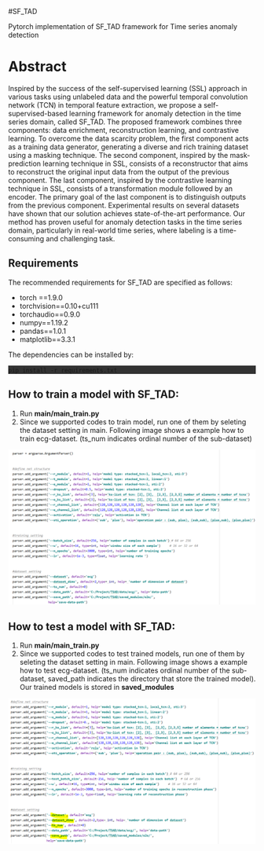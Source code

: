 #SF_TAD

Pytorch implementation of SF_TAD framework for Time series anomaly detection

# Abstract

Inspired by the success of the self-supervised learning (SSL) approach in various tasks using unlabeled data and the powerful temporal convolution network (TCN) in temporal feature extraction, we propose a self-supervised-based learning framework for anomaly detection in the time series domain, called SF_TAD. The proposed framework combines three components: data enrichment, reconstruction learning, and contrastive learning. To overcome the data scarcity problem, the first component acts as a training data generator, generating a diverse and rich training dataset using a masking technique. The second component, inspired by the mask-prediction learning technique in SSL, consists of a reconstructor that aims to reconstruct the original input data from the output of the previous component. The last component, inspired by the contrastive learning technique in SSL, consists of a transformation module followed by an encoder. The primary goal of the last component is to distinguish outputs from the previous component. Experimental results on several datasets have shown that our solution achieves state-of-the-art performance. Our method has proven useful for anomaly detection tasks in the time series domain, particularly in real-world time series, where labeling is a time-consuming and challenging task.

## Requirements
The recommended requirements for SF_TAD are specified as follows:
- torch ==1.9.0
- torchvision==0.10+cu111
- torchaudio==0.9.0
- numpy==1.19.2
- pandas==1.0.1
- matplotlib==3.3.1

The dependencies can be installed by:

<div style="background-color: rgb(50, 50, 50);">
  
`` pip install -r requirements.txt
``
  
</div>


## How to train a model with SF_TAD:
1. Run **main/main_train.py**
2. Since we supported codes to train model, run one of them by seleting the dataset setting in main. Following image shows a example how to train ecg-dataset. (ts_num indicates ordinal number of the sub-dataset)
<p align="center">
  <img src="image/train_example.PNG" width = "650" title="training dataset ECG-A">
</p>

## How to test a model with SF_TAD:
1. Run **main/main_train.py**
2. Since we supported codes to test trained models, run one of them by seleting the dataset setting in main. Following image shows a example how to test ecg-dataset. (ts_num indicates ordinal number of the sub-dataset, saved_path indicates the directory that store the trained model). Our trained models is stored in **saved_modules** 
<p align="center">
  <img src="image/test_example.PNG" width = "650" title="training dataset ECG-A">
</p>
